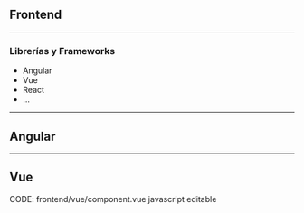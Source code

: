## Frontend

----

### Librerías y Frameworks

- Angular
- Vue
- React
- ...

----

## Angular

----

## Vue

CODE: frontend/vue/component.vue javascript editable